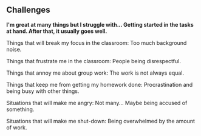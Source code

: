 ## Challenges
<p><b>I'm great at many things but I struggle with... Getting started in the tasks at hand. After that, it usually goes well.</b></p> 
<p>Things that will break my focus in the classroom: Too much background noise.</p>
<p>Things that frustrate me in the classroom: People being disrespectful.</p>
<p>Things that annoy me about group work: The work is not always equal.</p>
<p>Things that keep me from getting my homework done: Procrastination and being busy with other things.</p>
<p>Situations that will make me angry: Not many... Maybe being accused of something.</p>
<p>Situations that will make me shut-down: Being overwhelmed by the amount of work.</p>
